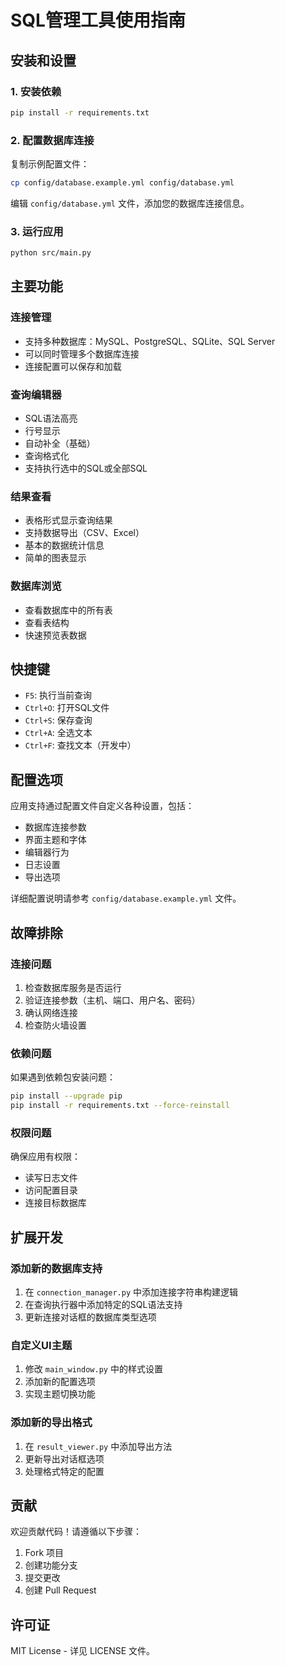 # SQL管理工具使用指南

## 安装和设置

### 1. 安装依赖

```bash
pip install -r requirements.txt
```

### 2. 配置数据库连接

复制示例配置文件：
```bash
cp config/database.example.yml config/database.yml
```

编辑 `config/database.yml` 文件，添加您的数据库连接信息。

### 3. 运行应用

```bash
python src/main.py
```

## 主要功能

### 连接管理
- 支持多种数据库：MySQL、PostgreSQL、SQLite、SQL Server
- 可以同时管理多个数据库连接
- 连接配置可以保存和加载

### 查询编辑器
- SQL语法高亮
- 行号显示
- 自动补全（基础）
- 查询格式化
- 支持执行选中的SQL或全部SQL

### 结果查看
- 表格形式显示查询结果
- 支持数据导出（CSV、Excel）
- 基本的数据统计信息
- 简单的图表显示

### 数据库浏览
- 查看数据库中的所有表
- 查看表结构
- 快速预览表数据

## 快捷键

- `F5`: 执行当前查询
- `Ctrl+O`: 打开SQL文件
- `Ctrl+S`: 保存查询
- `Ctrl+A`: 全选文本
- `Ctrl+F`: 查找文本（开发中）

## 配置选项

应用支持通过配置文件自定义各种设置，包括：

- 数据库连接参数
- 界面主题和字体
- 编辑器行为
- 日志设置
- 导出选项

详细配置说明请参考 `config/database.example.yml` 文件。

## 故障排除

### 连接问题
1. 检查数据库服务是否运行
2. 验证连接参数（主机、端口、用户名、密码）
3. 确认网络连接
4. 检查防火墙设置

### 依赖问题
如果遇到依赖包安装问题：
```bash
pip install --upgrade pip
pip install -r requirements.txt --force-reinstall
```

### 权限问题
确保应用有权限：
- 读写日志文件
- 访问配置目录
- 连接目标数据库

## 扩展开发

### 添加新的数据库支持
1. 在 `connection_manager.py` 中添加连接字符串构建逻辑
2. 在查询执行器中添加特定的SQL语法支持
3. 更新连接对话框的数据库类型选项

### 自定义UI主题
1. 修改 `main_window.py` 中的样式设置
2. 添加新的配置选项
3. 实现主题切换功能

### 添加新的导出格式
1. 在 `result_viewer.py` 中添加导出方法
2. 更新导出对话框选项
3. 处理格式特定的配置

## 贡献

欢迎贡献代码！请遵循以下步骤：

1. Fork 项目
2. 创建功能分支
3. 提交更改
4. 创建 Pull Request

## 许可证

MIT License - 详见 LICENSE 文件。
